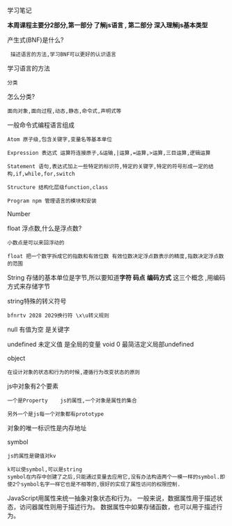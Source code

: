 学习笔记

**本周课程主要分2部分,第一部分 了解js语言 , 第二部分 深入理解js基本类型**



 产生式(BNF)是什么?

```
 描述语言的方法,学习BNF可以更好的认识语言
```

学习语言的方法 

```
分类
```

怎么分类?

```
面向对象,面向过程,动态,静态,命令式,声明式等
```

一般命令式编程语言组成

```
Atom 原子级,包含关键字,变量名等基本单位		

Expression 表达式 运算符连接原子,&运输,|运算,=运算,>运算,三目运算,逻辑运算

Statement 语句,表达式加上一些特定的标识符,特定的关键字,特定的符号形成一定的结构,if,while,for,switch

Structure 结构化层级function,class

Program npm 管理语言的模块和安装
```

Number 

float 浮点数,什么是浮点数?

```
小数点是可以来回浮动的 

float 把一个数字拆成它的指数和有效位数 有效位数决定浮点数表示的精度,指数决定浮点数的范围
```

String  存储的基本单位是字节,所以要知道**字符 码点** **编码方式** 这三个概念 ,用编码方式来存储字节

string特殊的转义符号 

```
bfnrtv 2028 2029换行符 \x\u转义规则
```

null 有值为空 是关键字

undefined 未定义值  是全局的变量  void 0 最简洁定义局部undefined

object 

```
在设计对象的状态和行为的时候,遵循行为改变状态的原则
```

js中对象有2个要素 

```
一个是Property    js的属性,一个对象是属性的集合

另外一个是js每一个对象都有prototype
```

对象的唯一标识性是内存地址

symbol

```
js的属性是键值对kv

k可以使symbol,可以是string
symbol在内存中创建了之后,只能通过变量去应用它,没有办法构造两个一模一样的symbol.即使2个symbol名字一样它也是不相等的,很好的实现了属性访问的权限控制.
```

JavaScript用属性来统一抽象对象状态和行为。
一般来说，数据属性用于描述状态，访问器属性则用于描述行为。
数据属性中如果存储函数，也可以用于描述行为。

